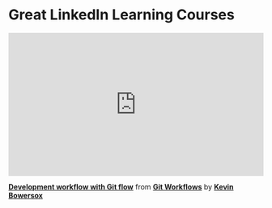 <h1>Great LinkedIn Learning Courses</h1>

<div style="position:relative;height:0;padding-bottom:56.25%"><iframe width="640" height="360" src="https://www.linkedin.com/learning/embed/git-workflows/development-workflow-with-git-flow?autoplay=false&claim=AQGyYVgN0HhoiAAAAYGc4qsY8Cr7mcQ7MvsDLfQc2z51V0KJecSM98isNZoMmIRgVqiFg6elmQsmj5BMjBNyjjJHvR2zklpiCRhMXtutoQVaABokdpsjJGpwYSe0EdegCU3aIocZop4dnGYbxlHx9ADeeAvOxafB3scBK-7JI27pG6LW5mZyEUJcZ5rTuWytOadWAX4WW-kbUZhPIj8AUynx4m9bMY4vreoLbmEX5CzcQRqoF1MQ6v2VjIEPDpBOxHQBm88hUSMPp_G4UZi_ghJFmWita80JiXSaEUDwyLQzpOc66sQJhs877d9GNU8kNSrBpRjQXAu61cXpUqrjkeEr11R4PcrpyTipjZdukpoWaQgqDjyWqshOi9R7c4GX2HLGR1mXcu_nUYeIFou0KA4WuCYdh-58tKInLXRrTqMxFUX-ocPoaditgN9BWHqhnX8hM2SQHdPRQZwETyT5eruwX3IqAsaLfmuRkN3BSnGRg4OOLyPX7Nv-N1fTwqYJl22-9vvIlSdkzVF2udymAsJuy0vPI0yd2x48RlYteeG5_hv5ZGMot7olbTPwuWH7cq3Lbzu0Lc6DdcOslRUao50VpQF0D9_PV6tagEGBKnA7LrDKd1-doUiBCzAcWaZKPoT0mZqz9e2LRKPOwSo-r8GeMVTOJLlJ-x9Sq6-hbnqX-x0X2OGf1NzGnIcQD33Z0jmhxjMh_ew41eNYOieYsaupaz4vhXxIT6SKiQvUxuABW1C6yhhaJlwxrqIQL9p_zAK1sJBDbgL8tD2eZdJ9sPSf2fRel-qFTr84zcdm62sJ1yzBoAabxTlNHT8oRH6bbfc4rbXPvrTwwSQwqARWxVfwrNTOkj88GX_rOubLCG8dJPQdwKJeP7LvjTreqMaSoGyzbYnSFC8Xz-uhQLEZF38bVPcqoJk5gWJI1MQ3kbozEbv_QurO_zsmxYjQhEqxVPM1iuWW_hNH1Dl9ReqOTmxjyDLntVlx1dYjvzbhNS8s8DdWm4P8u4QK9nzks1AEhud6oydYZDh0ih8a8D5U4cDcHImiZDQJAGV4j4q0Bzi6u25W0FuJmB9_2L-I9t9gGwXWqtLBUuxK8aXMuwEAWk7iPskPqpd4Z31L_ADj_Jiyz-34dGIoAy4Oq4pc2FdHDMvtVTO5Zm9-10z0hBZQDE1eiDEQUQ&lipi=urn%3Ali%3Apage%3Ad_learning_content%3B8GzxlUPNTfukLUuYH7vvyA%3D%3D&licu" mozallowfullscreen="true" webkitallowfullscreen="true" allowfullscreen="true" frameborder="0" style="position:absolute;width:100%;height:100%;left:0"></iframe></div><p><strong><a href="https://www.linkedin.com/learning/git-workflows/development-workflow-with-git-flow?trk=embed_lil">Development workflow with Git flow</a></strong> from <strong><a href="https://www.linkedin.com/learning/git-workflows?trk=embed_lil">Git Workflows</a></strong> by <strong><a href="https://www.linkedin.com/learning/instructors/kevin-bowersox?trk=embed_lil">Kevin Bowersox</a></strong></p>